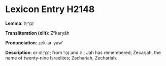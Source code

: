 # Lexicon Entry H2148

**Lemma**: זְכַרְיָה

**Transliteration (xlit)**: Zᵉkaryâh

**Pronunciation**: zek-ar-yaw'

**Description**:
or זְכַרְיָהוּ; from זָכַר and יָהּ; Jah has remembered; Zecarjah, the name of twenty-nine Israelites; Zachariah, Zechariah.
